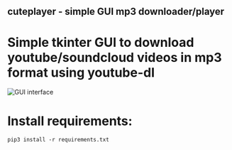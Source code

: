 ## cuteplayer - simple GUI mp3 downloader/player

# Simple tkinter GUI to download youtube/soundcloud videos in mp3 format using youtube-dl

![GUI interface](https://github.com/lustered/youtube-mp3-GUI/blob/master/pics/gui.jpeg)

# Install requirements:
    pip3 install -r requirements.txt
        
